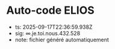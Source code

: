 # Auto-code ELIOS
- ts: 2025-09-17T22:36:59.938Z
- sig: ∞.je.toi.nous.432.528
- note: fichier généré automatiquement